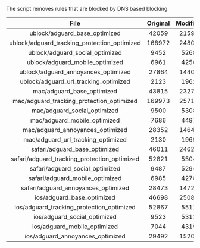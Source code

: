 The script removes rules that are blocked by DNS based blocking.


| File | Original | Modified |
|:----:|:-----:|:-----:|
| ublock/adguard_base_optimized | 42059 | 21597 |
| ublock/adguard_tracking_protection_optimized | 168972 | 24802 |
| ublock/adguard_social_optimized | 9452 | 5268 |
| ublock/adguard_mobile_optimized | 6961 | 4256 |
| ublock/adguard_annoyances_optimized | 27864 | 14405 |
| ublock/adguard_url_tracking_optimized | 2123 | 1962 |
| mac/adguard_base_optimized | 43815 | 23271 |
| mac/adguard_tracking_protection_optimized | 169973 | 25715 |
| mac/adguard_social_optimized | 9500 | 5308 |
| mac/adguard_mobile_optimized | 7686 | 4497 |
| mac/adguard_annoyances_optimized | 28352 | 14646 |
| mac/adguard_url_tracking_optimized | 2130 | 1969 |
| safari/adguard_base_optimized | 46011 | 24624 |
| safari/adguard_tracking_protection_optimized | 52821 | 5504 |
| safari/adguard_social_optimized | 9487 | 5294 |
| safari/adguard_mobile_optimized | 6985 | 4278 |
| safari/adguard_annoyances_optimized | 28473 | 14722 |
| ios/adguard_base_optimized | 46698 | 25084 |
| ios/adguard_tracking_protection_optimized | 52867 | 5511 |
| ios/adguard_social_optimized | 9523 | 5311 |
| ios/adguard_mobile_optimized | 7044 | 4319 |
| ios/adguard_annoyances_optimized | 29492 | 15207 |
